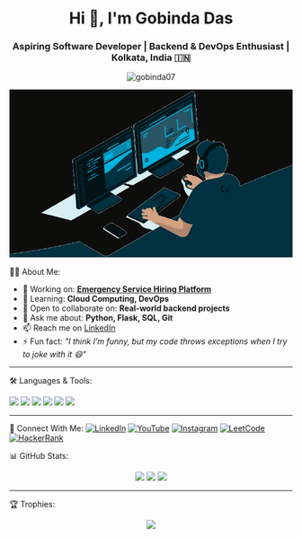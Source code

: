 <h1 align="center">Hi 👋, I'm Gobinda Das</h1>
<h3 align="center">Aspiring Software Developer | Backend & DevOps Enthusiast | Kolkata, India 🇮🇳</h3>

<p align="center">
  <img src="https://komarev.com/ghpvc/?username=Gobindo07&label=Profile%20views&color=0e75b6&style=flat" alt="gobinda07" />
</p>

![Github](https://raw.githubusercontent.com/Potential17/Potential17/master/user%20(2).gif)

 👨‍💻 About Me:
- 🔭 Working on: **[Emergency Service Hiring Platform](https://github.com/Gobindo07/emergency-service-platform)**
- 🌱 Learning: **Cloud Computing, DevOps**
- 👯 Open to collaborate on: **Real-world backend projects**
- 💬 Ask me about: **Python, Flask, SQL, Git**
- 📫 Reach me on [LinkedIn](https://www.linkedin.com/in/gobinda-das-677bb4257/)
- ⚡ Fun fact: *"I think I’m funny, but my code throws exceptions when I try to joke with it 😄"*

---

🛠️ Languages & Tools:
<p align="left">
  <img src="https://cdn.jsdelivr.net/gh/devicons/devicon/icons/python/python-original.svg" height="40" />
  <img src="https://cdn.jsdelivr.net/gh/devicons/devicon/icons/mysql/mysql-original-wordmark.svg" height="40" />
  <img src="https://cdn.jsdelivr.net/gh/devicons/devicon/icons/git/git-original.svg" height="40" />
  <img src="https://cdn.jsdelivr.net/gh/devicons/devicon/icons/html5/html5-original.svg" height="40" />
  <img src="https://cdn.jsdelivr.net/gh/devicons/devicon/icons/css3/css3-original.svg" height="40" />
  <img src="https://cdn.jsdelivr.net/gh/devicons/devicon/icons/javascript/javascript-original.svg" height="40" />
</p>

---

🔗 Connect With Me:
[![LinkedIn](https://img.shields.io/badge/LinkedIn-blue?logo=linkedin&style=flat&logoColor=white)](https://www.linkedin.com/in/gobinda-das-677bb4257/)
[![YouTube](https://img.shields.io/badge/YouTube-red?logo=youtube&style=flat&logoColor=white)](https://www.youtube.com/@gobindadas4992)
[![Instagram](https://img.shields.io/badge/Instagram-purple?logo=instagram&style=flat&logoColor=white)](https://www.instagram.com/i_g.o.b.i.n.d.a/?hl=en)
[![LeetCode](https://img.shields.io/badge/LeetCode-orange?logo=leetcode&style=flat&logoColor=white)](https://leetcode.com/gobinda07/)
[![HackerRank](https://img.shields.io/badge/HackerRank-green?logo=hackerrank&style=flat&logoColor=white)](https://www.hackerrank.com/gddas11102)



 📊 GitHub Stats:
<p align="center">
  <img src="https://github-readme-streak-stats.herokuapp.com/?user=Gobindo07&theme=tokyonight" />
  <img src="https://github-readme-stats.vercel.app/api?username=Gobindo07&show_icons=true&theme=tokyonight" />
  <img src="https://github-readme-stats.vercel.app/api/top-langs/?username=Gobindo07&layout=compact&theme=tokyonight" />
</p>

---

 🏆 Trophies:
<p align="center">
  <img src="https://github-profile-trophy.vercel.app/?username=Gobindo07&theme=dracula&column=7&margin-w=5&margin-h=5" />
</p>
